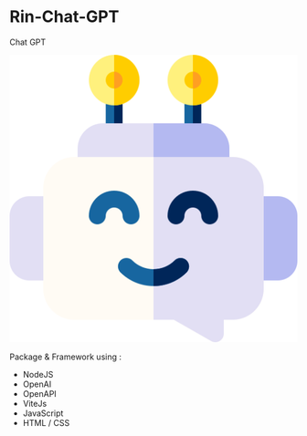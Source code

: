 # Rin-Chat-GPT

Chat GPT

<img src="./client/public/logo.png" />

Package & Framework using :

- NodeJS
- OpenAI
- OpenAPI
- ViteJs
- JavaScript
- HTML / CSS
